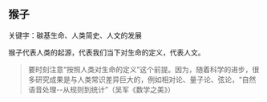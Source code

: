 ## 猴子

关键字：碳基生命、人类简史、人文的发展

猴子代表人类的起源，代表我们当下对生命的定义，代表人文。

> 要时刻注意“按照人类对生命的定义”这个前提。因为，随着科学的进步，很多研究成果是与人类常识差异巨大的，例如相对论、量子论、弦论，“自然语音处理--从规则到统计”（吴军《数学之美》）

## 

